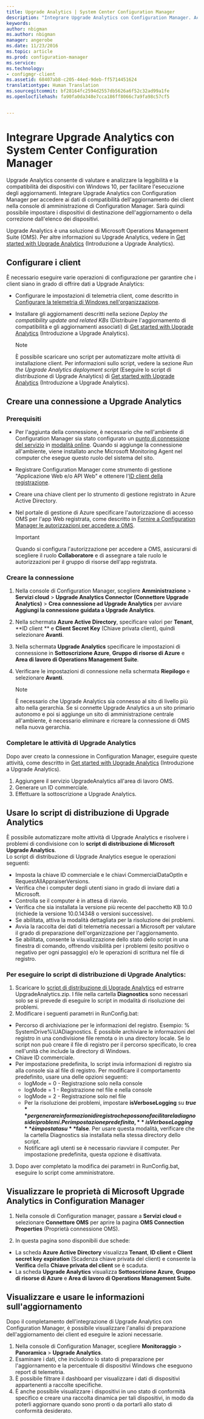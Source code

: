 ```yaml
---
title: Upgrade Analytics | System Center Configuration Manager
description: "Integrare Upgrade Analytics con Configuration Manager. Accedere ai dati di compatibilità dell&quot;aggiornamento nella console di amministrazione. Definire i dispositivi di destinazione per l&quot;aggiornamento o la correzione."
keywords: 
author: nbigman
ms.author: nbigman
manager: angerobe
ms.date: 11/23/2016
ms.topic: article
ms.prod: configuration-manager
ms.service: 
ms.technology:
- configmgr-client
ms.assetid: 68407ab8-c205-44ed-9deb-ff5714451624
translationtype: Human Translation
ms.sourcegitcommit: bf28164fc2594d2557db5626a6f52c32ad99a1fe
ms.openlocfilehash: fa90fa0da348e7cca186ff8066c7a9fa98c57cf5


---
```


# <a name="integrate-upgrade-analytics-with-system-center-configuration-manager"></a>Integrare Upgrade Analytics con System Center Configuration Manager

Upgrade Analytics consente di valutare e analizzare la leggibilità e la compatibilità dei dispositivi con Windows 10, per facilitare l'esecuzione degli aggiornamenti. Integrare Upgrade Analytics con Configuration Manager per accedere ai dati di compatibilità dell'aggiornamento dei client nella console di amministrazione di Configuration Manager. Sarà quindi possibile impostare i dispositivi di destinazione dell'aggiornamento o della correzione dall'elenco dei dispositivi.

Upgrade Analytics è una soluzione di Microsoft Operations Management Suite (OMS). Per altre informazioni su Upgrade Analytics, vedere in [Get started with Upgrade Analytics](https://technet.microsoft.com/itpro/windows/deploy/upgrade-analytics-get-started) (Introduzione a Upgrade Analytics).

## <a name="configure-clients"></a>Configurare i client

È necessario eseguire varie operazioni di configurazione per garantire che i client siano in grado di offrire dati a Upgrade Analytics:

-  Configurare le impostazioni di telemetria client, come descritto in [Configurare la telemetria di Windows nell'organizzazione](https://technet.microsoft.com/itpro/windows/manage/configure-windows-telemetry-in-your-organization).
-  Installare gli aggiornamenti descritti nella sezione *Deploy the compatibility update and related KBs* (Distribuire l'aggiornamento di compatibilità e gli aggiornamenti associati) di [Get started with Upgrade Analytics](https://technet.microsoft.com/itpro/windows/deploy/upgrade-analytics-get-started) (Introduzione a Upgrade Analytics).

    > [!NOTE]
    > È possibile scaricare uno script per automatizzare molte attività di installazione client. Per informazioni sullo script, vedere la sezione *Run the Upgrade Analytics deployment script* (Eseguire lo script di distribuzione di Upgrade Analytics) di [Get started with Upgrade Analytics](https://technet.microsoft.com/itpro/windows/deploy/upgrade-analytics-get-started) (Introduzione a Upgrade Analytics).

## <a name="create-a-connection-to-upgrade-analytics"></a>Creare una connessione a Upgrade Analytics

### <a name="prerequisites"></a>Prerequisiti

- Per l'aggiunta della connessione, è necessario che nell'ambiente di Configuration Manager sia stato configurato un [punto di connessione del servizio](/sccm/core/servers/deploy/configure/about-the-service-connection-point) in [modalità online](https://azure.microsoft.com/en-us/documentation/articles/resource-group-create-service-principal-portal/). Quando si aggiunge la connessione all'ambiente, viene installato anche Microsoft Monitoring Agent nel computer che esegue questo ruolo del sistema del sito.
- Registrare Configuration Manager come strumento di gestione "Applicazione Web e/o API Web" e ottenere l'[ID client della registrazione](https://azure.microsoft.com/documentation/articles/active-directory-integrating-applications/).
- Creare una chiave client per lo strumento di gestione registrato in Azure Active Directory.
- Nel portale di gestione di Azure specificare l'autorizzazione di accesso OMS per l'app Web registrata, come descritto in [Fornire a Configuration Manager le autorizzazioni per accedere a OMS](https://azure.microsoft.com/en-us/documentation/articles/log-analytics-sccm/#provide-configuration-manager-with-permissions-to-oms).

    > [!IMPORTANT]
    > Quando si configura l'autorizzazione per accedere a OMS, assicurarsi di scegliere il ruolo **Collaboratore** e di assegnare a tale ruolo le autorizzazioni per il gruppo di risorse dell'app registrata.

### <a name="create-the-connection"></a>Creare la connessione

1.  Nella console di Configuration Manager, scegliere **Amministrazione** > **Servizi cloud** > **Upgrade Analytics Connector (Connettore Upgrade Analytics)** > **Crea connessione ad Upgrade Analytics** per avviare **Aggiungi la connessione guidata a Upgrade Analytics**.
3.  Nella schermata **Azure Active Directory**, specificare valori per **Tenant**, **ID client ** e **Client Secret Key** (Chiave privata client), quindi selezionare **Avanti**.
4.  Nella schermata **Upgrade Analytics** specificare le impostazioni di connessione in **Sottoscrizione Azure**, **Gruppo di risorse di Azure** e **Area di lavoro di Operations Management Suite**.
5.  Verificare le impostazioni di connessione nella schermata **Riepilogo** e selezionare **Avanti**.

    > [!NOTE]
    > È necessario che Upgrade Analytics sia connesso al sito di livello più alto nella gerarchia. Se si connette Upgrade Analytics a un sito primario autonomo e poi si aggiunge un sito di amministrazione centrale all'ambiente, è necessario eliminare e ricreare la connessione di OMS nella nuova gerarchia.

### <a name="complete-upgrade-analytics-tasks"></a>Completare le attività di Upgrade Analytics  

Dopo aver creato la connessione in Configuration Manager, eseguire queste attività, come descritto in [Get started with Upgrade Analytics](https://technet.microsoft.com/itpro/windows/deploy/upgrade-analytics-get-started) (Introduzione a Upgrade Analytics).  

1. Aggiungere il servizio UpgradeAnalytics all'area di lavoro OMS.  
2. Generare un ID commerciale.  
3. Effettuare la sottoscrizione a Upgrade Analytics.   

## <a name="use-the-upgrade-analytics-deployment-script"></a>Usare lo script di distribuzione di Upgrade Analytics  

È possibile automatizzare molte attività di Upgrade Analytics e risolvere i problemi di condivisione con lo **script di distribuzione di Microsoft Upgrade Analytics**.  
Lo script di distribuzione di Upgrade Analytics esegue le operazioni seguenti:  

- Imposta la chiave ID commerciale e le chiavi CommercialDataOptIn e RequestAllAppraiserVersions.  
- Verifica che i computer degli utenti siano in grado di inviare dati a Microsoft.  
- Controlla se il computer è in attesa di riavvio.   
- Verifica che sia installata la versione più recente del pacchetto KB 10.0 (richiede la versione 10.0.14348 o versioni successive).  
- Se abilitata, attiva la modalità dettagliata per la risoluzione dei problemi.  
- Avvia la raccolta dei dati di telemetria necessari a Microsoft per valutare il grado di preparazione dell'organizzazione per l'aggiornamento.  
- Se abilitata, consente la visualizzazione dello stato dello script in una finestra di comando, offrendo visibilità per i problemi (esito positivo o negativo per ogni passaggio) e/o le operazioni di scrittura nel file di registro.  
  
### <a name="to-run-the-upgrade-analytics-deployment-script"></a>Per eseguire lo script di distribuzione di Upgrade Analytics:  
  
1. Scaricare lo [script di distribuzione di Upgrade Analytics](https://go.microsoft.com/fwlink/?LinkID=822966&clcid=0x409) ed estrarre UpgradeAnalytics.zip. I file nella cartella **Diagnostics** sono necessari solo se si prevede di eseguire lo script in modalità di risoluzione dei problemi.  
2. Modificare i seguenti parametri in RunConfig.bat:  
- Percorso di archiviazione per le informazioni del registro. Esempio: % SystemDrive%\UADiagnostics. È possibile archiviare le informazioni del registro in una condivisione file remota o in una directory locale. Se lo script non può creare il file di registro per il percorso specificato, lo crea nell'unità che include la directory di Windows.  
- Chiave ID commerciale.  
- Per impostazione predefinita, lo script invia informazioni di registro sia alla console sia al file di registro. Per modificare il comportamento predefinito, usare una delle opzioni seguenti:  
    - logMode = 0 - Registrazione solo nella console  
    - logMode = 1 - Registrazione nel file e nella console  
    - logMode = 2 - Registrazione solo nel file  
    - Per la risoluzione dei problemi, impostare **isVerboseLogging** su **$true** per generare informazioni di registro che possono facilitare la diagnosi dei problemi. Per impostazione predefinita, **isVerboseLogging** è impostata su **$false**. Per usare questa modalità, verificare che la cartella Diagnostics sia installata nella stessa directory dello script.  
    - Notificare agli utenti se è necessario riavviare il computer. Per impostazione predefinita, questa opzione è disattivata.  
  
3. Dopo aver completato la modifica dei parametri in RunConfig.bat, eseguire lo script come amministratore.  
  
  
## <a name="view-microsoft-upgrade-analytics-properties-in-configuration-manager"></a>Visualizzare le proprietà di Microsoft Upgrade Analytics in Configuration Manager  
  
1.  Nella console di Configuration manager, passare a **Servizi cloud** e selezionare **Connettore OMS** per aprire la pagina **OMS Connection Properties** (Proprietà connessione OMS).  

2.  In questa pagina sono disponibili due schede:
  * La scheda **Azure Active Directory** visualizza **Tenant**, **ID client** e **Client secret key expiration** (Scadenza chiave privata del client) e consente la **Verifica** della **Chiave privata del client** se è scaduta.
  * La scheda **Upgrade Analytics** visualizza **Sottoscrizione Azure**, **Gruppo di risorse di Azure** e **Area di lavoro di Operations Management Suite**.

## <a name="view-and-use-the-upgrade-information"></a>Visualizzare e usare le informazioni sull'aggiornamento

Dopo il completamento dell'integrazione di Upgrade Analytics con Configuration Manager, è possibile visualizzare l'analisi di preparazione dell'aggiornamento dei client ed eseguire le azioni necessarie.

1. Nella console di Configuration Manager, scegliere **Monitoraggio** > **Panoramica** > **Upgrade Analytics**.
2. Esaminare i dati, che includono lo stato di preparazione per l'aggiornamento e la percentuale di dispositivi Windows che eseguono report di telemetria.
3. È possibile filtrare il dashboard per visualizzare i dati di dispositivi appartenenti a raccolte specifiche.
4. È anche possibile visualizzare i dispositivi in uno stato di conformità specifico e creare una raccolta dinamica per tali dispositivi, in modo da poterli aggiornare quando sono pronti o da portarli allo stato di conformità desiderato.



<!--HONumber=Dec16_HO3-->


